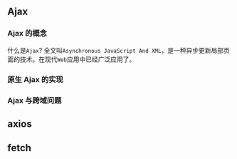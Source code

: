 ## Ajax

### Ajax 的概念

什么是`Ajax`? 全文叫`Asynchronous JavaScript And XML`，是一种异步更新局部页面的技术。在现代`Web`应用中已经广泛应用了。

### 原生 Ajax 的实现

### Ajax 与跨域问题

## axios

## fetch
